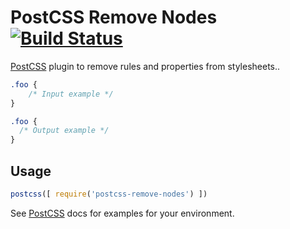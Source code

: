 # PostCSS Remove Nodes [![Build Status][ci-img]][ci]

[PostCSS] plugin to remove rules and properties from stylesheets..

[PostCSS]: https://github.com/postcss/postcss
[ci-img]:  https://travis-ci.org/esko/postcss-remove-nodes.svg
[ci]:      https://travis-ci.org/esko/postcss-remove-nodes

```css
.foo {
    /* Input example */
}
```

```css
.foo {
  /* Output example */
}
```

## Usage

```js
postcss([ require('postcss-remove-nodes') ])
```

See [PostCSS] docs for examples for your environment.
